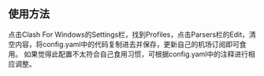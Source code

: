 ## 使用方法
点击Clash For Windows的Settings栏，找到Profiles，点击Parsers栏的Edit，清空内容，将config.yaml中的代码复制进去并保存，更新自己的机场订阅即可食用。
如果觉得此配置不太符合自己食用习惯，可根据config.yaml中的注释进行相应调整。
